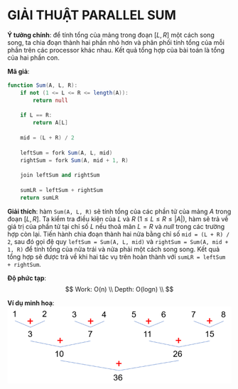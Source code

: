# GIẢI THUẬT PARALLEL SUM

**Ý tưởng chính**: để tính tổng của mảng trong đoạn $[L, R]$ một cách song song, ta chia đoạn thành hai phần nhỏ hơn và phân phối tính tổng của mỗi phần trên các processor khác nhau. Kết quả tổng hợp của bài toán là tổng của hai phần con.

**Mã giả**:
```actionscript
function Sum(A, L, R):
    if not (1 <= L <= R <= length(A)):
        return null

    if L == R:
        return A[L]

    mid = (L + R) / 2

    leftSum = fork Sum(A, L, mid)
    rightSum = fork Sum(A, mid + 1, R)

    join leftSum and rightSum

    sumLR = leftSum + rightSum
    return sumLR
```

**Giải thích**: hàm `Sum(A, L, R)` sẽ tính tổng của các phần tử của mảng $A$ trong đoạn $[L, R]$. Ta kiểm tra điều kiện của $L$ và $R$ ($1 \leq L \leq R \leq |A|$), hàm sẽ trả về giá trị của phần tử tại chỉ số $L$ nếu thoã mãn $L = R$ và $null$ trong các trường hợp còn lại. Tiến hành chia đoạn thành hai nửa bằng chỉ số `mid = (L + R) / 2`, sau đó gọi đệ quy `leftSum = Sum(A, L, mid)` và `rightSum = Sum(A, mid + 1, R)` để tính tổng của nửa trái và nửa phải một cách song song. Kết quả tổng hợp sẽ được trả về khi hai tác vụ trên hoàn thành với `sumLR = leftSum + rightSum`.

**Độ phức tạp**:
$$
Work: O(n) \\
Depth: O(logn) \\
$$


**Ví dụ minh hoạ**:
![alt text](sum.png)